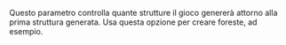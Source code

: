 Questo parametro controlla quante strutture il gioco genererà attorno alla prima struttura generata. Usa questa opzione per creare foreste, ad esempio.